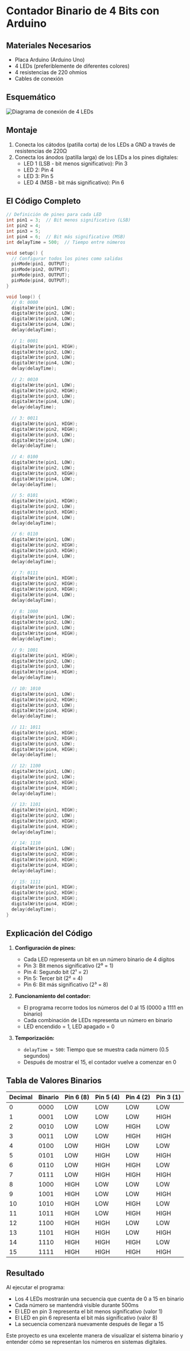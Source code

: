 # Contador Binario de 4 Bits con Arduino

## Materiales Necesarios
- Placa Arduino (Arduino Uno)
- 4 LEDs (preferiblemente de diferentes colores)
- 4 resistencias de 220 ohmios
- Cables de conexión

## Esquemático
![Diagrama de conexión de 4 LEDs](../src/Practics/Leds_binarios.png)

## Montaje
1. Conecta los cátodos (patilla corta) de los LEDs a GND a través de resistencias de 220Ω
2. Conecta los ánodos (patilla larga) de los LEDs a los pines digitales:
   - LED 1 (LSB - bit menos significativo): Pin 3
   - LED 2: Pin 4
   - LED 3: Pin 5
   - LED 4 (MSB - bit más significativo): Pin 6

## El Código Completo

```cpp
// Definición de pines para cada LED
int pin1 = 3;  // Bit menos significativo (LSB)
int pin2 = 4;
int pin3 = 5;
int pin4 = 6;  // Bit más significativo (MSB)
int delayTime = 500;  // Tiempo entre números

void setup() {
  // Configurar todos los pines como salidas
  pinMode(pin1, OUTPUT);
  pinMode(pin2, OUTPUT);
  pinMode(pin3, OUTPUT);
  pinMode(pin4, OUTPUT);
}

void loop() {
  // 0: 0000
  digitalWrite(pin1, LOW);
  digitalWrite(pin2, LOW);
  digitalWrite(pin3, LOW);
  digitalWrite(pin4, LOW);
  delay(delayTime);
  
  // 1: 0001
  digitalWrite(pin1, HIGH);
  digitalWrite(pin2, LOW);
  digitalWrite(pin3, LOW);
  digitalWrite(pin4, LOW);
  delay(delayTime);
  
  // 2: 0010
  digitalWrite(pin1, LOW);
  digitalWrite(pin2, HIGH);
  digitalWrite(pin3, LOW);
  digitalWrite(pin4, LOW);
  delay(delayTime);
  
  // 3: 0011
  digitalWrite(pin1, HIGH);
  digitalWrite(pin2, HIGH);
  digitalWrite(pin3, LOW);
  digitalWrite(pin4, LOW);
  delay(delayTime);
  
  // 4: 0100
  digitalWrite(pin1, LOW);
  digitalWrite(pin2, LOW);
  digitalWrite(pin3, HIGH);
  digitalWrite(pin4, LOW);
  delay(delayTime);
  
  // 5: 0101
  digitalWrite(pin1, HIGH);
  digitalWrite(pin2, LOW);
  digitalWrite(pin3, HIGH);
  digitalWrite(pin4, LOW);
  delay(delayTime);
  
  // 6: 0110
  digitalWrite(pin1, LOW);
  digitalWrite(pin2, HIGH);
  digitalWrite(pin3, HIGH);
  digitalWrite(pin4, LOW);
  delay(delayTime);
  
  // 7: 0111
  digitalWrite(pin1, HIGH);
  digitalWrite(pin2, HIGH);
  digitalWrite(pin3, HIGH);
  digitalWrite(pin4, LOW);
  delay(delayTime);
  
  // 8: 1000
  digitalWrite(pin1, LOW);
  digitalWrite(pin2, LOW);
  digitalWrite(pin3, LOW);
  digitalWrite(pin4, HIGH);
  delay(delayTime);
  
  // 9: 1001
  digitalWrite(pin1, HIGH);
  digitalWrite(pin2, LOW);
  digitalWrite(pin3, LOW);
  digitalWrite(pin4, HIGH);
  delay(delayTime);
  
  // 10: 1010
  digitalWrite(pin1, LOW);
  digitalWrite(pin2, HIGH);
  digitalWrite(pin3, LOW);
  digitalWrite(pin4, HIGH);
  delay(delayTime);
  
  // 11: 1011
  digitalWrite(pin1, HIGH);
  digitalWrite(pin2, HIGH);
  digitalWrite(pin3, LOW);
  digitalWrite(pin4, HIGH);
  delay(delayTime);
  
  // 12: 1100
  digitalWrite(pin1, LOW);
  digitalWrite(pin2, LOW);
  digitalWrite(pin3, HIGH);
  digitalWrite(pin4, HIGH);
  delay(delayTime);
  
  // 13: 1101
  digitalWrite(pin1, HIGH);
  digitalWrite(pin2, LOW);
  digitalWrite(pin3, HIGH);
  digitalWrite(pin4, HIGH);
  delay(delayTime);
  
  // 14: 1110
  digitalWrite(pin1, LOW);
  digitalWrite(pin2, HIGH);
  digitalWrite(pin3, HIGH);
  digitalWrite(pin4, HIGH);
  delay(delayTime);
  
  // 15: 1111
  digitalWrite(pin1, HIGH);
  digitalWrite(pin2, HIGH);
  digitalWrite(pin3, HIGH);
  digitalWrite(pin4, HIGH);
  delay(delayTime);
}
```

## Explicación del Código

1. **Configuración de pines:**
   - Cada LED representa un bit en un número binario de 4 dígitos
   - Pin 3: Bit menos significativo (2⁰ = 1)
   - Pin 4: Segundo bit (2¹ = 2)
   - Pin 5: Tercer bit (2² = 4)
   - Pin 6: Bit más significativo (2³ = 8)

2. **Funcionamiento del contador:**
   - El programa recorre todos los números del 0 al 15 (0000 a 1111 en binario)
   - Cada combinación de LEDs representa un número en binario
   - LED encendido = 1, LED apagado = 0

3. **Temporización:**
   - `delayTime = 500`: Tiempo que se muestra cada número (0.5 segundos)
   - Después de mostrar el 15, el contador vuelve a comenzar en 0

## Tabla de Valores Binarios

| Decimal | Binario | Pin 6 (8) | Pin 5 (4) | Pin 4 (2) | Pin 3 (1) |
|---------|---------|-----------|-----------|-----------|-----------|
| 0       | 0000    | LOW       | LOW       | LOW       | LOW       |
| 1       | 0001    | LOW       | LOW       | LOW       | HIGH      |
| 2       | 0010    | LOW       | LOW       | HIGH      | LOW       |
| 3       | 0011    | LOW       | LOW       | HIGH      | HIGH      |
| 4       | 0100    | LOW       | HIGH      | LOW       | LOW       |
| 5       | 0101    | LOW       | HIGH      | LOW       | HIGH      |
| 6       | 0110    | LOW       | HIGH      | HIGH      | LOW       |
| 7       | 0111    | LOW       | HIGH      | HIGH      | HIGH      |
| 8       | 1000    | HIGH      | LOW       | LOW       | LOW       |
| 9       | 1001    | HIGH      | LOW       | LOW       | HIGH      |
| 10      | 1010    | HIGH      | LOW       | HIGH      | LOW       |
| 11      | 1011    | HIGH      | LOW       | HIGH      | HIGH      |
| 12      | 1100    | HIGH      | HIGH      | LOW       | LOW       |
| 13      | 1101    | HIGH      | HIGH      | LOW       | HIGH      |
| 14      | 1110    | HIGH      | HIGH      | HIGH      | LOW       |
| 15      | 1111    | HIGH      | HIGH      | HIGH      | HIGH      |

## Resultado

Al ejecutar el programa:
- Los 4 LEDs mostrarán una secuencia que cuenta de 0 a 15 en binario
- Cada número se mantendrá visible durante 500ms
- El LED en pin 3 representa el bit menos significativo (valor 1)
- El LED en pin 6 representa el bit más significativo (valor 8)
- La secuencia comenzará nuevamente después de llegar a 15

Este proyecto es una excelente manera de visualizar el sistema binario y entender cómo se representan los números en sistemas digitales.